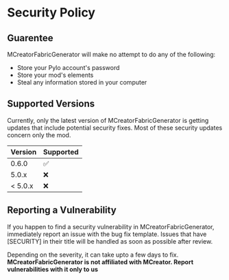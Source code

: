 # Security Policy

## Guarentee
MCreatorFabricGenerator will make no attempt to do any of the following:
* Store your Pylo account's password
* Store your mod's elements
* Steal any information stored in your computer

## Supported Versions

Currently, only the latest version of MCreatorFabricGenerator is getting updates that include potential security fixes.
Most of these security updates concern only the mod.

| Version | Supported          |
| ------- | ------------------ |
| 0.6.0   | :white_check_mark: |
| 5.0.x   | :x:                |
| < 5.0.x | :x:                |

## Reporting a Vulnerability

If you happen to find a security vulnerability in MCreatorFabricGenerator, immediately report an issue with the bug fix template.
Issues that have [SECURITY] in their title will be handled as soon as possible after review.

Depending on the severity, it can take upto a few days to fix. 
**MCreatorFabricGenerator is not affiliated with MCreator. Report vulnerabilities with it only to us**
